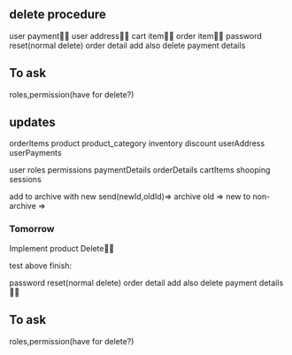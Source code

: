 ## delete procedure

user payment👍🏾
user address👍🏾
cart item👍🏾
order item👍🏾
password reset(normal delete)
order detail add also delete payment details

## To ask

roles,permission(have for delete?)

## updates

orderItems
product
product_category
inventory
discount
userAddress
userPayments

user
roles
permissions
paymentDetails
orderDetails
cartItems
shooping sessions

add to archive with new
send(newId,oldId)=> archive old => new to non-archive =>

### Tomorrow

Implement product Delete👍🏾

test above
finish:

password reset(normal delete)
order detail add also delete payment details👍🏾

## To ask

roles,permission(have for delete?)
